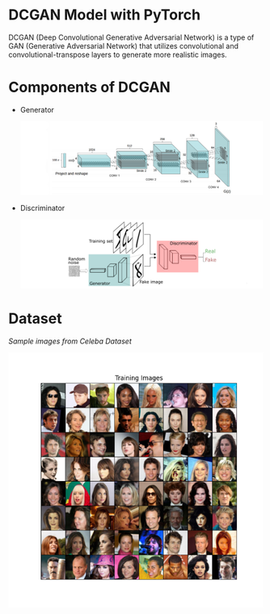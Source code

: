 # DCGAN Model with PyTorch 

DCGAN (Deep Convolutional Generative Adversarial Network) is a type of GAN (Generative Adversarial Network) that utilizes convolutional and convolutional-transpose layers to generate more realistic images.


# Components of DCGAN

* Generator

  ![DCGAN model](readme-imgs/DCGAN.png)
  
* Discriminator

  ![DCGAN model](readme-imgs/Discriminator.jpg)


# Dataset

_Sample images from Celeba Dataset_

![sample train images](Outputs/smaple-train-images.png)
